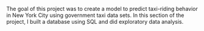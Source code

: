 The goal of this project was to create a model to predict taxi-riding behavior in New York City using government taxi data sets. 
In this section of the project, I built a database using SQL and did exploratory data analysis.
